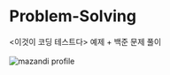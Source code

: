 # Problem-Solving
&lt;이것이 코딩 테스트다> 예제 + 백준 문제 풀이
<br><br>
![mazandi profile](http://mazandi.herokuapp.com/api?handle=1000daughter&theme=warm)

